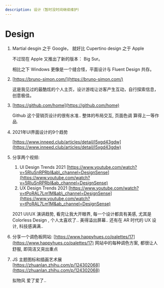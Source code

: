 ```yaml
---
description: 设计（暂时没时间继续维护）
---
```


# Design

1. Martial desgin 之于 Google， 就好比 Cupertino design 之于 Apple

   不过现在 Apple 又推出了新的版本： Big Sur。

   相比之下 Windows 更像是一个缝合怪，平面设计与 Fluent Design 共存。

2. [https://bruno-simon.com/](https://bruno-simon.com/)

   这是我见过的最酷炫的个人主页，设计游戏让访客产生互动，自行探索信息，创意极佳。

3. [https://github.com/home](https://github.com/home) 

   Github 这个营销页设计的很有水准.. 整体的布局交互, 页面色调 算得上一等作品.

4. 2021年UI界面设计的9个趋势

   [https://www.inneed.club/articles/detail/l5xgd43gdw](https://www.inneed.club/articles/detail/l5xgd43gdw)

5. 分享两个视频:

   1. UI Design Trends 2021 [https://www.youtube.com/watch?v=5RluSnRPRbI&ab\_channel=DesignSense](https://www.youtube.com/watch?v=5RluSnRPRbI&ab_channel=DesignSense)
   2. UX Design Trends 2021 [https://www.youtube.com/watch?v=tPoRAL7Lm1M&ab\_channel=DesignSense](https://www.youtube.com/watch?v=tPoRAL7Lm1M&ab_channel=DesignSense)

   2021 UI/UX 演讲趋势, 看完让我大开眼界, 每一个设计都具有美感, 尤其是 Colorless Design , 个人太喜欢了.. 美得溢出屏幕.. 还有在 AR 时代的 UX 设计, 科技感满满..

6. 分享一个调色板网站: [https://www.happyhues.co/palettes/17](https://www.happyhues.co/palettes/17)  网站中的每种调色方案, 都很让人舒服, 即简洁又突出重点
7. JS 主题图标和插画艺术展   
   [https://zhuanlan.zhihu.com/p/124302068](https://zhuanlan.zhihu.com/p/124302068)

   拟物风 爱了爱了..

